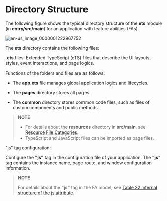 # Directory Structure


The following figure shows the typical directory structure of the **ets** module (in **entry/src/main**) for an application with feature abilities (FAs).


![en-us_image_0000001222967752](figures/en-us_image_0000001222967752.png)


The **ets** directory contains the following files:


**.ets** files: Extended TypeScript (eTS) files that describe the UI layouts, styles, event interactions, and page logics.

Functions of the folders and files are as follows:

- The **app.ets** file manages global application logics and lifecycles.

- The **pages** directory stores all pages.

- The **common** directory stores common code files, such as files of custom components and public methods.


> **NOTE**
>
> - For details about the **resources** directory in **src/main**, see [Resource File Categories](ui-ts-basic-resource-file-categories.md).
> - TypeScript and JavaScript files can be imported as page files.

"js" tag configuration:

Configure the **"js"** tag in the configuration file of your application. The **"js"** tag contains the instance name, page route, and window configuration information.


> **NOTE**
>
>  For details about the **"js"** tag in the FA model, see [Table 22 Internal structure of the js attribute](../quick-start/package-structure.md#internal-structure-of-the-js-attribute).
>
